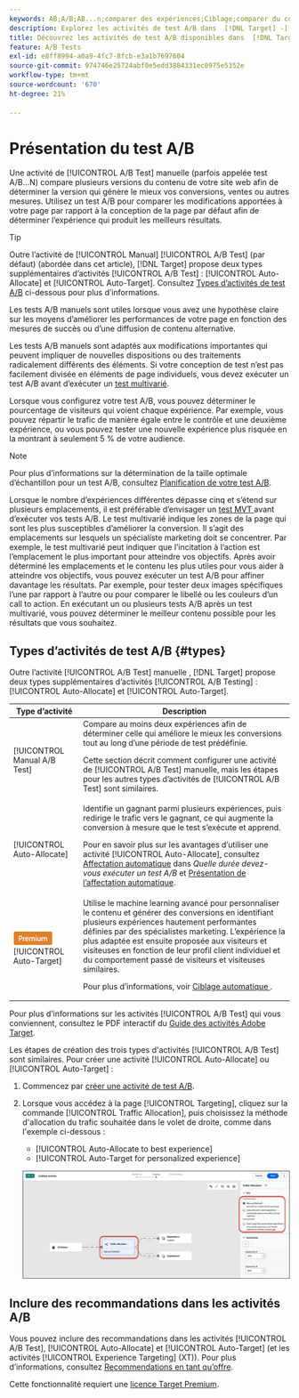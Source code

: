 ```yaml
---
keywords: AB;A/B;AB...n;comparer des expériences;Ciblage;comparer du contenu;ciblage automatique;affectation automatique
description: Explorez les activités de test A/B dans  [!DNL Target] -[!UICONTROL Manual], [!UICONTROL Auto-Allocate] et [!UICONTROL Auto-Target].
title: Découvrez les activités de test A/B disponibles dans  [!DNL Target].
feature: A/B Tests
exl-id: e8ff8994-a0a9-4fc7-8fcb-e3a1b7697604
source-git-commit: 974746e25724abf0e5edd3884331ec0975e5352e
workflow-type: tm+mt
source-wordcount: '670'
ht-degree: 21%

---
```


# Présentation du test A/B

Une activité de [!UICONTROL A/B Test] manuelle (parfois appelée test A/B...N) compare plusieurs versions du contenu de votre site web afin de déterminer la version qui génère le mieux vos conversions, ventes ou autres mesures. Utilisez un test A/B pour comparer les modifications apportées à votre page par rapport à la conception de la page par défaut afin de déterminer l’expérience qui produit les meilleurs résultats.

>[!TIP]
>
>Outre l’activité de [!UICONTROL Manual] [!UICONTROL A/B Test] (par défaut) (abordée dans cet article), [!DNL Target] propose deux types supplémentaires d’activités [!UICONTROL A/B Test] : [!UICONTROL Auto-Allocate] et [!UICONTROL Auto-Target]. Consultez [Types d’activités de test A/B](#types) ci-dessous pour plus d’informations.

Les tests A/B manuels sont utiles lorsque vous avez une hypothèse claire sur les moyens d’améliorer les performances de votre page en fonction des mesures de succès ou d’une diffusion de contenu alternative.

Les tests A/B manuels sont adaptés aux modifications importantes qui peuvent impliquer de nouvelles dispositions ou des traitements radicalement différents des éléments. Si votre conception de test n’est pas facilement divisée en éléments de page individuels, vous devez exécuter un test A/B avant d’exécuter un [test multivarié](/help/main/c-activities/c-multivariate-testing/multivariate-testing.md).

Lorsque vous configurez votre test A/B, vous pouvez déterminer le pourcentage de visiteurs qui voient chaque expérience. Par exemple, vous pouvez répartir le trafic de manière égale entre le contrôle et une deuxième expérience, ou vous pouvez tester une nouvelle expérience plus risquée en la montrant à seulement 5 % de votre audience.

>[!NOTE]
>
>Pour plus d’informations sur la détermination de la taille optimale d’échantillon pour un test A/B, consultez [Planification de votre test A/B](/help/main/c-activities/t-test-ab/sample-size-determination.md).

Lorsque le nombre d’expériences différentes dépasse cinq et s’étend sur plusieurs emplacements, il est préférable d’envisager un [ test MVT ](/help/main/c-activities/c-multivariate-testing/multivariate-testing.md) avant d’exécuter vos tests A/B. Le test multivarié indique les zones de la page qui sont les plus susceptibles d’améliorer la conversion. Il s’agit des emplacements sur lesquels un spécialiste marketing doit se concentrer. Par exemple, le test multivarié peut indiquer que l’incitation à l’action est l’emplacement le plus important pour atteindre vos objectifs. Après avoir déterminé les emplacements et le contenu les plus utiles pour vous aider à atteindre vos objectifs, vous pouvez exécuter un test A/B pour affiner davantage les résultats. Par exemple, pour tester deux images spécifiques l’une par rapport à l’autre ou pour comparer le libellé ou les couleurs d’un call to action. En exécutant un ou plusieurs tests A/B après un test multivarié, vous pouvez déterminer le meilleur contenu possible pour les résultats que vous souhaitez.

## Types d’activités de test A/B {#types}

Outre l’activité [!UICONTROL A/B Test] manuelle , [!DNL Target] propose deux types supplémentaires d’activités [!UICONTROL A/B Testing] : [!UICONTROL Auto-Allocate] et [!UICONTROL Auto-Target].

| Type d’activité | Description |
| --- | --- |
| [!UICONTROL Manual A/B Test] | Compare au moins deux expériences afin de déterminer celle qui améliore le mieux les conversions tout au long d’une période de test prédéfinie.<P>Cette section décrit comment configurer une activité de [!UICONTROL A/B Test] manuelle, mais les étapes pour les autres types d’activités de [!UICONTROL A/B Test] sont similaires. |
| [!UICONTROL Auto-Allocate] | Identifie un gagnant parmi plusieurs expériences, puis redirige le trafic vers le gagnant, ce qui augmente la conversion à mesure que le test s’exécute et apprend.<P>Pour en savoir plus sur les avantages d’utiliser une activité [!UICONTROL Auto-Allocate], consultez [Affectation automatique](/help/main/c-activities/t-test-ab/sample-size-determination.md#auto-allocate) dans *Quelle durée devez-vous exécuter un test A/B* et [Présentation de l’affectation automatique](/help/main/c-activities/automated-traffic-allocation/automated-traffic-allocation.md). |
| ![Badge Premium](/help/main/assets/premium.png) [!UICONTROL Auto-Target] | Utilise le machine learning avancé pour personnaliser le contenu et générer des conversions en identifiant plusieurs expériences hautement performantes définies par des spécialistes marketing. L’expérience la plus adaptée est ensuite proposée aux visiteurs et visiteuses en fonction de leur profil client individuel et du comportement passé de visiteurs et visiteuses similaires.<P>Pour plus d’informations, voir [ Ciblage automatique ](/help/main/c-activities/auto-target/auto-target-to-optimize.md). |

Pour plus d’informations sur les activités [!UICONTROL A/B Test] qui vous conviennent, consultez le PDF interactif du [Guide des activités Adobe Target](/help/main/c-activities/target-activities-guide.md).

Les étapes de création des trois types d&#39;activités [!UICONTROL A/B Test] sont similaires. Pour créer une activité [!UICONTROL Auto-Allocate] ou [!UICONTROL Auto-Target] :

1. Commencez par [créer une activité de test A/B](/help/main/c-activities/t-test-ab/t-test-create-ab/test-create-ab.md).
1. Lorsque vous accédez à la page [!UICONTROL Targeting], cliquez sur la commande [!UICONTROL Traffic Allocation], puis choisissez la méthode d&#39;allocation du trafic souhaitée dans le volet de droite, comme dans l&#39;exemple ci-dessous :

   * [!UICONTROL Auto-Allocate to best experience]
   * [!UICONTROL Auto-Target for personalized experience]

   ![Paramètres de la méthode d’affectation du trafic](/help/main/c-activities/t-test-ab/t-test-create-ab/assets/traffic-allocation-method-new.png)

## Inclure des recommandations dans les activités A/B

Vous pouvez inclure des recommandations dans les activités [!UICONTROL A/B Test], [!UICONTROL Auto-Allocate] et [!UICONTROL Auto-Target] (et les activités [!UICONTROL Experience Targeting] (XT)). Pour plus d’informations, consultez [Recommendations en tant qu’offre](/help/main/c-recommendations/recommendations-as-an-offer.md).

Cette fonctionnalité requiert une [licence Target Premium](/help/main/c-intro/intro.md#premium).
